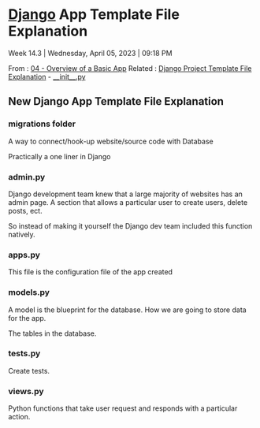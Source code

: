 # [Django](../Django.md) App Template File Explanation

Week 14.3 | Wednesday, April 05, 2023 | 09:18 PM

From : [04 - Overview of a Basic App](04%20-%20Overview%20of%20a%20Basic%20App.md)
Related : [Django Project Template File Explanation](Django%20Project%20Template%20File%20Explanation.md) - [\_\_init\_\_.py](__init__.py.md)

## New Django App Template File Explanation

### migrations folder

A way to connect/hook-up website/source code with Database

Practically a one liner in Django

### admin.py

Django development team knew that a large majority of websites has an admin page.
A section that allows a particular user to create users, delete posts, ect.

So instead of making it yourself the Django dev team included this function natively.

### apps.py

This file is the configuration file of the app created

### models.py

A model is the blueprint for the database.
How we are going to store data for the app.

The tables in the database.

### tests.py

Create tests.

### views.py

Python functions that take user request and responds with a particular action.
